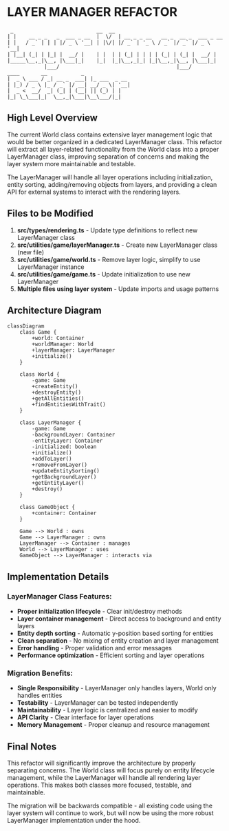 # LAYER MANAGER REFACTOR

```
 _                           __  __                                   
| |    __ _ _   _  ___ _ __  |  \/  | __ _ _ __   __ _  __ _  ___ _ __ 
| |   / _` | | | |/ _ \ '__| | |\/| |/ _` | '_ \ / _` |/ _` |/ _ \ '__|
| |__| (_| | |_| |  __/ |    | |  | | (_| | | | | (_| | (_| |  __/ |   
|_____\__,_|\__, |\___|_|    |_|  |_|\__,_|_| |_|\__,_|\__, |\___|_|   
            |___/                                      |___/           
____       __           _             
|  _ \ ___ / _| __ _  ___| |_ ___  _ __ 
| |_) / _ \ |_ / _` |/ __| __/ _ \| '__|
|  _ <  __/  _| (_| | (__| || (_) | |   
|_| \_\___|_|  \__,_|\___|\__\___/|_|   
```

## High Level Overview

The current World class contains extensive layer management logic that would be better organized 
in a dedicated LayerManager class. This refactor will extract all layer-related functionality 
from the World class into a proper LayerManager class, improving separation of concerns and 
making the layer system more maintainable and testable.

The LayerManager will handle all layer operations including initialization, entity sorting, 
adding/removing objects from layers, and providing a clean API for external systems to 
interact with the rendering layers.

## Files to be Modified

1. **src/types/rendering.ts** - Update type definitions to reflect new LayerManager class
2. **src/utilities/game/layerManager.ts** - Create new LayerManager class (new file)
3. **src/utilities/game/world.ts** - Remove layer logic, simplify to use LayerManager instance
4. **src/utilities/game/game.ts** - Update initialization to use new LayerManager
5. **Multiple files using layer system** - Update imports and usage patterns

## Architecture Diagram

```mermaid
classDiagram
    class Game {
        +world: Container
        +worldManager: World
        +layerManager: LayerManager
        +initialize()
    }
    
    class World {
        -game: Game
        +createEntity()
        +destroyEntity()
        +getAllEntities()
        +findEntitiesWithTrait()
    }
    
    class LayerManager {
        -game: Game
        -backgroundLayer: Container
        -entityLayer: Container
        -initialized: boolean
        +initialize()
        +addToLayer()
        +removeFromLayer()
        +updateEntitySorting()
        +getBackgroundLayer()
        +getEntityLayer()
        +destroy()
    }
    
    class GameObject {
        +container: Container
    }
    
    Game --> World : owns
    Game --> LayerManager : owns
    LayerManager --> Container : manages
    World --> LayerManager : uses
    GameObject --> LayerManager : interacts via
```

## Implementation Details

### LayerManager Class Features:
- **Proper initialization lifecycle** - Clear init/destroy methods
- **Layer container management** - Direct access to background and entity layers
- **Entity depth sorting** - Automatic y-position based sorting for entities
- **Clean separation** - No mixing of entity creation and layer management
- **Error handling** - Proper validation and error messages
- **Performance optimization** - Efficient sorting and layer operations

### Migration Benefits:
- **Single Responsibility** - LayerManager only handles layers, World only handles entities
- **Testability** - LayerManager can be tested independently
- **Maintainability** - Layer logic is centralized and easier to modify
- **API Clarity** - Clear interface for layer operations
- **Memory Management** - Proper cleanup and resource management

## Final Notes

This refactor will significantly improve the architecture by properly separating concerns. 
The World class will focus purely on entity lifecycle management, while the LayerManager 
will handle all rendering layer operations. This makes both classes more focused, testable, 
and maintainable.

The migration will be backwards compatible - all existing code using the layer system will 
continue to work, but will now be using the more robust LayerManager implementation under 
the hood.
